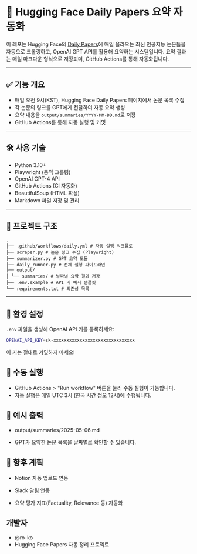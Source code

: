 # 🤖 Hugging Face Daily Papers 요약 자동화

이 레포는 Hugging Face의 [Daily Papers](https://huggingface.co/papers)에 매일 올라오는 최신 인공지능 논문들을 자동으로 크롤링하고, OpenAI GPT API를 활용해 요약하는 시스템입니다. 요약 결과는 매일 마크다운 형식으로 저장되며, GitHub Actions를 통해 자동화됩니다.

---

## ✅ 기능 개요

- 매일 오전 9시(KST), Hugging Face Daily Papers 페이지에서 논문 목록 수집
- 각 논문의 링크를 GPT에게 전달하여 자동 요약 생성
- 요약 내용을 `output/summaries/YYYY-MM-DD.md`로 저장
- GitHub Actions를 통해 자동 실행 및 커밋

---

## 🛠️ 사용 기술

- Python 3.10+
- Playwright (동적 크롤링)
- OpenAI GPT-4 API
- GitHub Actions (CI 자동화)
- BeautifulSoup (HTML 파싱)
- Markdown 파일 저장 및 관리

---

## 📂 프로젝트 구조
```
.
├── .github/workflows/daily.yml # 자동 실행 워크플로
├── scraper.py # 논문 링크 수집 (Playwright)
├── summarizer.py # GPT 요약 모듈
├── daily_runner.py # 전체 실행 파이프라인
├── output/
│ └── summaries/ # 날짜별 요약 결과 저장
├── .env.example # API 키 예시 템플릿
└── requirements.txt # 의존성 목록
```


---

## 🔐 환경 설정

`.env` 파일을 생성해 OpenAI API 키를 등록하세요:

```bash
OPENAI_API_KEY=sk-xxxxxxxxxxxxxxxxxxxxxxxxxxxxxxx
```
이 키는 절대로 커밋하지 마세요!

## 🚀 수동 실행
- GitHub Actions > "Run workflow" 버튼을 눌러 수동 실행이 가능합니다.
- 자동 실행은 매일 UTC 3시 (한국 시간 정오 12시)에 수행됩니다.

## 📖 예시 출력
- output/summaries/2025-05-06.md

- GPT가 요약한 논문 목록을 날짜별로 확인할 수 있습니다.

## 🧪 향후 계획
- Notion 자동 업로드 연동

- Slack 알림 연동

- 요약 평가 지표(Factuality, Relevance 등) 자동화

##  개발자
- @ro-ko
- Hugging Face Papers 자동 정리 프로젝트
